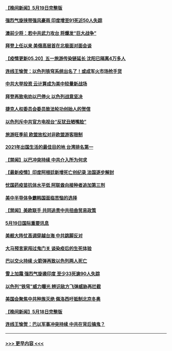 #### [【晚间新闻】5月19日完整版](../pages/prog202/a103123562.md?t=05201402) 
#### [强烈气旋挟带强风豪雨 印度增至91死近50人失踪](../pages/prog202/a103123603.md?t=05201402) 
#### [澳前少将：若中共武力攻台 将爆发“巨大战争”](../pages/prog202/a103123572.md?t=05201402) 
#### [拜登上任以来 美俄高层首在北极面对面会谈](../pages/prog202/a103123535.md?t=05201402) 
#### [【疫情更新05.20】五一旅游传染链延长 沈阳已隔离4万多人](../pages/prog202/a103114528.md?t=05201402) 
#### [连线王愉贺：以色列铁穹系统出名了！或成军火市场抢手货](../pages/prog202/a103122584.md?t=05201402) 
#### [中共大举投资 云计算成为美中较量新战场](../pages/prog202/a103123461.md?t=05201402) 
#### [拜登再致电劝以巴停火 以色列战意坚决](../pages/prog202/a103123437.md?t=05201402) 
#### [捷克人权委员会委员致法轮功创始人的贺信](../pages/prog202/a103123429.md?t=05201402) 
#### [以色列斥中共官方电视台“反犹丑陋嘴脸”](../pages/prog202/a103123385.md?t=05201402) 
#### [旅游旺季前 欧盟放松对非欧盟游客限制](../pages/prog202/a103123359.md?t=05201402) 
#### [2021年出国生活的最佳目的地 台湾排名第一](../pages/prog202/a103123111.md?t=05201402) 
#### [【禁闻】以巴冲突持续 中共介入所为何求](../pages/prog202/a103123257.md?t=05201402) 
#### [【最新疫情】印度阿根廷新增死亡创纪录 法国逐步解封](../pages/prog202/a103123254.md?t=05201402) 
#### [忧国药疫苗抗体水平低 阿联酋向接种者追加第三剂](../pages/prog202/a103123115.md?t=05201402) 
#### [美中半导体争霸韩国面临苦恼的选择](../pages/prog202/a103123135.md?t=05201402) 
#### [【禁闻】美欧联手 共同追责中共扭曲贸易政策](../pages/prog202/a103123141.md?t=05201402) 
#### [5月19日国际重要讯息](../pages/prog202/a103123008.md?t=05201402) 
#### [美舰大阵仗高调穿越台海 中共跳脚反对](../pages/prog202/a103122983.md?t=05201402) 
#### [大马预言家闯过鬼门关 谈染疫后的生死体验](../pages/prog202/a103122900.md?t=05201402) 
#### [巴以交火持续 火箭弹再致以色列两人死亡](../pages/prog202/a103122560.md?t=05201402) 
#### [雪上加霜 强烈气旋袭印度 至少33死逾90人失踪](../pages/prog202/a103122783.md?t=05201402) 
#### [以色列“铁穹”威力曝光 辨识敌方飞弹威胁再拦截](../pages/prog202/a103122755.md?t=05201402) 
#### [美国会聚焦中共种族灭绝 佩洛西吁抵制北京冬奥](../pages/prog202/a103122750.md?t=05201402) 
#### [【晚间新闻】5月18日完整版](../pages/prog202/a103122713.md?t=05201402) 
#### [连线王愉贺：巴以军事冲突持续 中共在背后搞鬼？](../pages/prog202/a103121817.md?t=05201402) 

----
#### [ >>> 更早内容 <<< ](../indexes/prog202-earlier.md)
